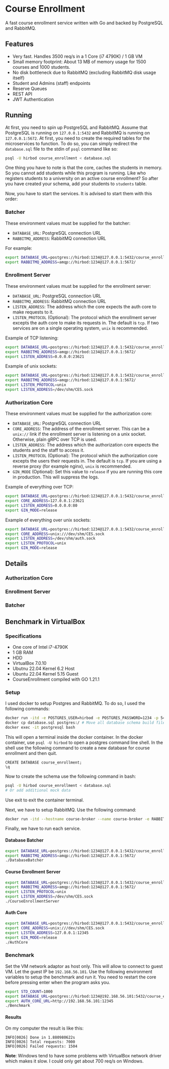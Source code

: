 # Course Enrollment

A fast course enrollment service written with Go and backed by PostgreSQL and RabbitMQ.

## Features

* Very fast. Handles 3500 req/s in a 1 Core (i7 4790K) / 1 GB VM
* Small memory footprint: About 13 MB of memory usage for 1500 courses and 1000 students.
* No disk bottleneck due to RabbitMQ (excluding RabbitMQ disk usage itself)
* Student and Admins (staff) endpoints
* Reserve Queues
* REST API
* JWT Authentication

## Running

At first, you need to spin up PostgreSQL and RabbitMQ. Assume that PostgreSQL is running on `127.0.0.1:5432` and
RabbitMQ is running on `127.0.0.1:5672`. At first, you need to create the required tables for the microservices to
function. To do so, you can simply redirect the `database.sql` file to the stdin of `psql` command like so:

```bash
psql -U hirbod course_enrollment < database.sql
```

One thing you have to note is that the core, caches the students in memory. So you cannot add students while this
program is running. Like who registers students to a university on an active course enrollment? So after you have
created your schema, add your students to `students` table.

Now, you have to start the services. It is advised to start them with this order:

### Batcher

These environment values must be supplied for the batcher:

* `DATABASE_URL`: PostgreSQL connection URL
* `RABBITMQ_ADDRESS`: RabbitMQ connection URL

For example:

```bash
export DATABASE_URL=postgres://hirbod:1234@127.0.0.1:5432/course_enrollment
export RABBITMQ_ADDRESS=amqp://hirbod:1234@127.0.0.1:5672/
```

### Enrollment Server

These environment values must be supplied for the enrollment server:

* `DATABASE_URL`: PostgreSQL connection URL
* `RABBITMQ_ADDRESS`: RabbitMQ connection URL
* `LISTEN_ADDRESS`: The address which the core expects the auth core to make requests to it.
* `LISTEN_PROTOCOL` (Optional): The protocol which the enrollment server excepts the auth core to make its requests in.
  The default is `tcp`. If two services are on a single operating system, `unix` is recommended.

Example of TCP listening:

```bash
export DATABASE_URL=postgres://hirbod:1234@127.0.0.1:5432/course_enrollment
export RABBITMQ_ADDRESS=amqp://hirbod:1234@127.0.0.1:5672/
export LISTEN_ADDRESS=0.0.0.0:23621
```

Example of unix sockets:

```bash
export DATABASE_URL=postgres://hirbod:1234@127.0.0.1:5432/course_enrollment
export RABBITMQ_ADDRESS=amqp://hirbod:1234@127.0.0.1:5672/
export LISTEN_PROTOCOL=unix
export LISTEN_ADDRESS=/dev/shm/CES.sock
```

### Authorization Core

These environment values must be supplied for the authorization core:

* `DATABASE_URL`: PostgreSQL connection URL
* `CORE_ADDRESS`: The address of the enrollment server. This can be a `unix://` link if the enrollment server is
  listening on a unix socket. Otherwise, plain gRPC over TCP is used.
* `LISTEN_ADDRESS`: The address which the authorization core expects the students and the staff to access it.
* `LISTEN_PROTOCOL` (Optional): The protocol which the authorization core excepts the users their requests in.
  The default is `tcp`. If you are using a reverse proxy (for example nginx), `unix` is recommended.
* `GIN_MODE` (Optional): Set this value to `release` if you are running this core in production. This will suppress the
  logs.

Example of everything over TCP:

```bash
export DATABASE_URL=postgres://hirbod:1234@127.0.0.1:5432/course_enrollment
export CORE_ADDRESS=127.0.0.1:23621
export LISTEN_ADDRESS=0.0.0.0:80
export GIN_MODE=release
```

Example of everything over unix sockets:

```bash
export DATABASE_URL=postgres://hirbod:1234@127.0.0.1:5432/course_enrollment
export CORE_ADDRESS=unix:///dev/shm/CES.sock
export LISTEN_ADDRESS=/dev/shm/auth.sock
export LISTEN_PROTOCOL=unix
export GIN_MODE=release
```

## Details

### Authorization Core

### Enrollment Server

### Batcher

## Benchmark in VirtualBox

### Specifications

* One core of Intel i7-4790K
* 1 GB RAM
* HDD
* VirtualBox 7.0.10
* Ubutnu 22.04 Kernel 6.2 Host
* Ubuntu 22.04 Kernel 5.15 Guest
* CourseEnrollment compiled with GO 1.21.1

### Setup

I used docker to setup Postgres and RabbitMQ. To do so, I used the following commands:

```bash
docker run -itd -e POSTGRES_USER=hirbod -e POSTGRES_PASSWORD=1234 -p 5432:5432 -v ~/data:/var/lib/postgresql/data --name postgresql postgres
docker cp database.sql postgres:/ # Move all database schema build files to data folder
docker exec -it postgresql bash
```

This will open a terminal inside the docker container. In the docker container, use `psql -U hirbod` to open a postgres
command line shell. In the shell use the following command to create a new database for course enrollment and then quit.

```postgresql
CREATE DATABASE course_enrollment;
\q
```

Now to create the schema use the following command in bash:

```bash
psql -U hirbod course_enrollment < database.sql
# Or add additional mock data
```

Use exit to exit the container terminal.

Next, we have to setup RabbitMQ. Use the following command:

```bash
docker run -itd --hostname course-broker --name course-broker -e RABBITMQ_DEFAULT_USER=hirbod -e RABBITMQ_DEFAULT_PASS=1234 -p 5672:5672 -v ~/rabbitmq:/var/lib/rabbitmq rabbitmq:3
```

Finally, we have to run each service.

#### Database Batcher

```bash
export DATABASE_URL=postgres://hirbod:1234@127.0.0.1:5432/course_enrollment
export RABBITMQ_ADDRESS=amqp://hirbod:1234@127.0.0.1:5672/
./DatabaseBatcher
```

#### Course Enrollment Server

```bash
export DATABASE_URL=postgres://hirbod:1234@127.0.0.1:5432/course_enrollment
export RABBITMQ_ADDRESS=amqp://hirbod:1234@127.0.0.1:5672/
export LISTEN_PROTOCOL=unix
export LISTEN_ADDRESS=/dev/shm/CES.sock
./CourseEnrollmentServer
```

#### Auth Core

```bash
export DATABASE_URL=postgres://hirbod:1234@127.0.0.1:5432/course_enrollment
export CORE_ADDRESS=unix:///dev/shm/CES.sock
export LISTEN_ADDRESS=127.0.0.1:12345
export GIN_MODE=release
./AuthCore
```

### Benchmark

Set the VM network adaptor as host only. This will allow to connect to guest VM. Let the guest IP
be `192.168.56.101`. Use the following environment variables to setup the benchmark and run it. You need to restart the
core before pressing enter when the program asks you.

```bash
export STD_COUNT=1000
export DATABASE_URL=postgres://hirbod:1234@192.168.56.101:5432/course_enrollment
export AUTH_CORE_URL=http://192.168.56.101:12345
./Benchmark
```

#### Results

On my computer the result is like this:

```
INFO[0026] Done in 1.880980622s                         
INFO[0026] Total requests: 7000                         
INFO[0026] Failed requests: 1504
```

**Note**: Windows tend to have some problems with VirtualBox network driver which makes it slow. I could only get about
700 req/s on Windows.